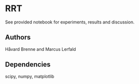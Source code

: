 # RRT
See provided notebook for experiments, results and discussion.
## Authors
Håvard Brenne and Marcus Lerfald
## Dependencies
scipy, numpy, matplotlib